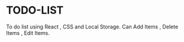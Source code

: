 # TODO-LIST
To do list using React , CSS and Local Storage.
Can Add Items , Delete Items , Edit Items.
